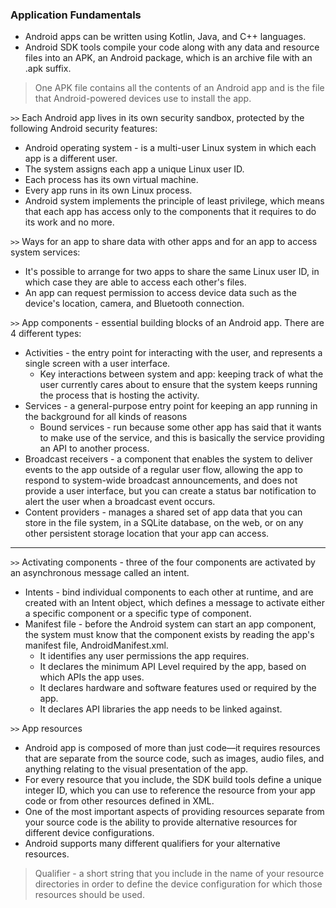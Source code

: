 ### Application Fundamentals

* Android apps can be written using Kotlin, Java, and C++ languages.
* Android SDK tools compile your code along with any data and resource files into an APK, an Android package, which is an archive file with an .apk suffix.
> One APK file contains all the contents of an Android app and is the file that Android-powered devices use to install the app.

`>>` Each Android app lives in its own security sandbox, protected by the following Android security features:

* Android operating system - is a multi-user Linux system in which each app is a different user.
* The system assigns each app a unique Linux user ID.
* Each process has its own virtual machine.
* Every app runs in its own Linux process.
* Android system implements the principle of least privilege, which means that each app has access only to the components that it requires to do its work and no more.

`>>` Ways for an app to share data with other apps and for an app to access system services:
* It's possible to arrange for two apps to share the same Linux user ID, in which case they are able to access each other's files.
* An app can request permission to access device data such as the device's location, camera, and Bluetooth connection.

`>>` App components - essential building blocks of an Android app. There are 4 different types:
* Activities - the entry point for interacting with the user, and represents a single screen with a user interface.
  * Key interactions between system and app: keeping track of what the user currently cares about to ensure that the system keeps running the process that is hosting the activity.
* Services - a general-purpose entry point for keeping an app running in the background for all kinds of reasons
  * Bound services - run because some other app has said that it wants to make use of the service, and this is basically the service providing an API to another process.
* Broadcast receivers - a component that enables the system to deliver events to the app outside of a regular user flow, allowing the app to respond to system-wide broadcast announcements, and does not provide a user interface, but you can create a status bar notification to alert the user when a broadcast event occurs.
* Content providers - manages a shared set of app data that you can store in the file system, in a SQLite database, on the web, or on any other persistent storage location that your app can access.

---
`>>` Activating components - three of the four components are activated by an asynchronous message called an intent.
* Intents - bind individual components to each other at runtime, and are created with an Intent object, which defines a message to activate either a specific component or a specific type of component.
* Manifest file - before the Android system can start an app component, the system must know that the component exists by reading the app's manifest file, AndroidManifest.xml.
  * It identifies any user permissions the app requires.
  * It declares the minimum API Level required by the app, based on which APIs the app uses.
  * It declares hardware and software features used or required by the app.
  * It declares API libraries the app needs to be linked against.

`>>` App resources
* Android app is composed of more than just code—it requires resources that are separate from the source code, such as images, audio files, and anything relating to the visual presentation of the app.
* For every resource that you include, the SDK build tools define a unique integer ID, which you can use to reference the resource from your app code or from other resources defined in XML.
* One of the most important aspects of providing resources separate from your source code is the ability to provide alternative resources for different device configurations.
* Android supports many different qualifiers for your alternative resources.
> Qualifier - a short string that you include in the name of your resource directories in order to define the device configuration for which those resources should be used.